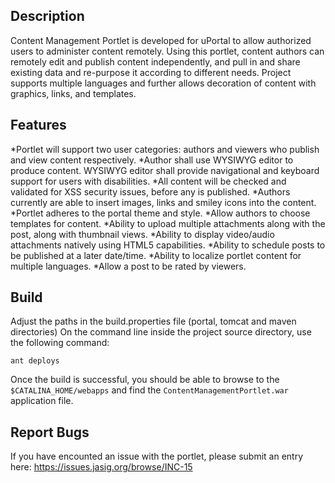 ## Description

Content Management Portlet is developed for uPortal to allow authorized users to administer content remotely. Using this portlet, content authors 
can remotely edit and publish content independently, and pull in and share existing data and re-purpose it according to different needs. Project supports
multiple languages and further allows decoration of content with graphics, links, and templates.

## Features

*Portlet will support two user categories: authors and viewers who publish and view content respectively.
*Author shall use WYSIWYG editor to produce content. WYSIWYG editor shall provide navigational and keyboard support for users with disabilities.
*All content will be checked and validated for XSS security issues, before any is published.
*Authors currently are able to insert images, links and smiley icons into the content.
*Portlet adheres to the portal theme and style.
*Allow authors to choose templates for content.
*Ability to upload multiple attachments along with the post, along with thumbnail views.
*Ability to display video/audio attachments natively using HTML5 capabilities.
*Ability to schedule posts to be published at a later date/time.
*Ability to localize portlet content for multiple languages.
*Allow a post to be rated by viewers.

## Build

Adjust the paths in the build.properties file (portal, tomcat and maven directories)
On the command line inside the project source directory, use the following command:

`ant deploys`

Once the build is successful, you should be able to browse to the `$CATALINA_HOME/webapps` and find the `ContentManagementPortlet.war` application file.

## Report Bugs
If you have encounted an issue with the portlet, please submit an entry here: https://issues.jasig.org/browse/INC-15